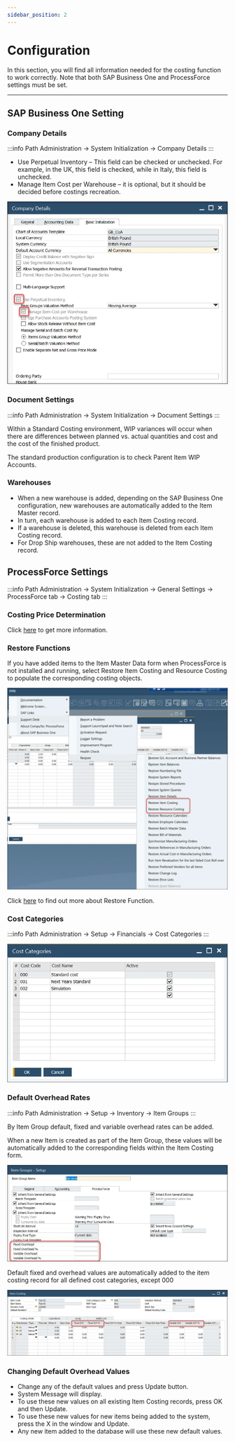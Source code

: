 ```yaml
---
sidebar_position: 2
---
```


# Configuration

In this section, you will find all information needed for the costing function to work correctly. Note that both SAP Business One and ProcessForce settings must be set.

---

## SAP Business One Setting

### Company Details

:::info Path
    Administration → System Initialization → Company Details
:::

- Use Perpetual Inventory – This field can be checked or unchecked. For example, in the UK, this field is checked, while in Italy, this field is unchecked.
- Manage Item Cost per Warehouse – it is optional, but it should be decided before costings recreation.

![company Details](./media/configuration/company-details.webp)

### Document Settings

:::info Path
    Administration → System Initialization → Document Settings
:::

Within a Standard Costing environment, WIP variances will occur when there are differences between planned vs. actual quantities and cost and the cost of the finished product.

The standard production configuration is to check Parent Item WIP Accounts.

### Warehouses

- When a new warehouse is added, depending on the SAP Business One configuration, new warehouses are automatically added to the Item Master record.
- In turn, each warehouse is added to each Item Costing record.
- If a warehouse is deleted, this warehouse is deleted from each Item Costing record.
- For Drop Ship warehouses, these are not added to the Item Costing record.

## ProcessForce Settings

:::info Path
    Administration → System Initialization → General Settings → ProcessForce tab → Costing tab
:::

### Costing Price Determination

Click [here](./costing-price-determination.md) to get more information.

### Restore Functions

If you have added items to the Item Master Data form when ProcessForce is not installed and running, select Restore Item Costing and Resource Costing to populate the corresponding costing objects.

![Restore Functions](./media/configuration/restore-costing.webp)

Click [here](../system-initialzation/data-restore.md) to find out more about Restore Function.

### Cost Categories

:::info Path
    Administration → Setup → Financials → Cost Categories
:::

![Cost Categories](./media/configuration/cost-categories.webp)

### Default Overhead Rates

:::info Path
    Administration → Setup → Inventory → Item Groups
:::

By Item Group default, fixed and variable overhead rates can be added.

When a new Item is created as part of the Item Group, these values will be automatically added to the corresponding fields within the Item Costing form.

![Overheads](./media/configuration/overheads.webp)

Default fixed and overhead values are automatically added to the item costing record for all defined cost categories, except 000

![Item Costing Overheads](./media/configuration/item-costing-overheads.webp)

### Changing Default Overhead Values

- Change any of the default values and press Update button.
- System Message will display.
- To use these new values on all existing Item Costing records, press OK and then Update.
- To use these new values for new items being added to the system, press the X in the window and Update.
- Any new item added to the database will use these new default values.
